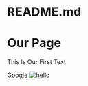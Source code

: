 # README.md
<html>
  <head>
      <title>Our First Page</title>
  </head>
  <body>
      <h1>Our Page</h1>
      <p>This Is Our First Text</p>
      <a href="http://www.google.com" target="_blank">Google</a>
    <img src="https://images.unsplash.com/photo-1633621412960-6df85eff8c85?q=80&w=927&auto=format&fit=crop&ixlib=rb-4.1.0&ixid=M3wxMjA3fDB8MHxwaG90by1wYWdlfHx8fGVufDB8fHx8fA%3D%3D" title="hello">
  </body>
</html>
